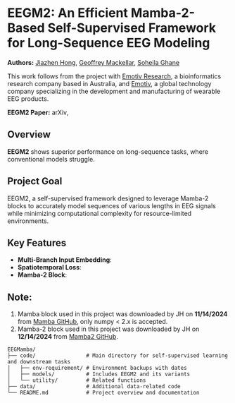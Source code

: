 # EEGM2: An Efficient Mamba-2-Based Self-Supervised Framework for Long-Sequence EEG Modeling

**Authors:** 
[Jiazhen Hong](www.linkedin.com/in/jiazhen-hong66),
[Geoffrey Mackellar](https://www.linkedin.com/in/geoffmackellar/?originalSubdomain=au), 
[Soheila Ghane](https://www.linkedin.com/in/soheila-ghane/?originalSubdomain=au)

This work follows from the project with [Emotiv Research](https://www.emotiv.com/pages/enterprise), a bioinformatics research company based in Australia, and [Emotiv](https://www.emotiv.com/), a global technology company specializing in the development and manufacturing of wearable EEG products.

**EEGM2 Paper:** <a href="https://arxiv.org/abs/2502.17873" style="text-decoration: none;">arXiv</a>, 

## Overview
**EEGM2** shows superior performance on long-sequence tasks, where conventional models struggle.

## Project Goal
EEGM2, a self-supervised framework designed to leverage Mamba-2 blocks to accurately model sequences of various lengths in EEG signals while minimizing computational complexity for resource-limited environments. 

## Key Features
- **Multi-Branch Input Embedding**:  
- **Spatiotemporal Loss**:  
- **Mamba-2 Block**:  

## Note:

1. Mamba block used in this project was downloaded by JH on **11/14/2024** from [Mamba GitHub](https://github.com/state-spaces/mamba), only numpy < 2.x is accepted.  
2. Mamba-2 block used in this project was downloaded by JH on **12/14/2024** from [Mamba2 GitHub](https://github.com/state-spaces/mamba/blob/main/mamba_ssm/modules/mamba2.py).

```plaintext
EEGMamba/
├── code/                # Main directory for self-supervised learning and downstream tasks
│   ├── env-requirement/ # Environment backups with dates
│   ├── models/          # Includes EEGM2 and its variants
│   └── utility/         # Related functions         
├── data/                # Additional data-related code 
└── README.md            # Project overview and documentation